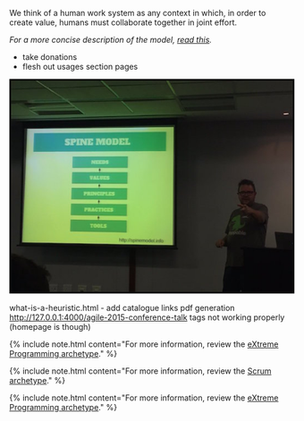 <p>We think of a human work system as any context in which, in order to create value, humans must collaborate together in joint effort.</p>



<p><em>For a more concise description of the model, <a href="/explanation/concise">read this</a>.</em></p>



* take donations
* flesh out usages section pages
<img style="border: 3px solid black" src="/assets/images/InTheWild/len.JPG">

what-is-a-heuristic.html - add catalogue links
pdf generation
http://127.0.0.1:4000/agile-2015-conference-talk
tags not working properly (homepage is though)




{% include note.html content="For more information, review the [eXtreme Programming archetype](/archetype/XP)." %}

{% include note.html content="For more information, review the [Scrum archetype](/archetype/Scrum)." %}

{% include note.html content="For more information, review the [eXtreme Programming archetype](/archetype/XP)." %}

